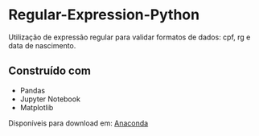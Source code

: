 # Regular-Expression-Python
Utilização de expressão regular para validar formatos de dados: cpf, rg e data de nascimento.

## Construído com
* Pandas
* Jupyter Notebook
* Matplotlib

Disponíveis para download em: [Anaconda](https://www.google.com)
